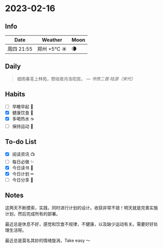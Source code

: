 # 2023-02-16

## Info

| Date           | Weather      | Moon |
| -------------- | ------------ | ---- |
| 周四 21:55 | 郑州 +5°C ☀️   | 🌘 |

## Daily

> 细雨春芜上林苑，颓垣夜月洛阳宫。
> — *书愤二首·陆游（宋代）*


## Habits

- [ ] 早睡早起 🌃
- [x] 健康饮食 🥗
- [x] 多喝热水 ☕️
- [ ] 保持运动 💪

## To-do List

- [x] 阅读资讯 📺
- [ ] 每日必做 ✨
- [x] 今日读书 📖
- [x] 今日计划 ✏
- [ ] 今日分享 📌

## Notes

这两天不断摸索，实践，同时进行计划的设计。收获非常不错！明天就是完善实施计划，然后完成所有的部署。

最近总是休息不好，感觉和饮食不规律，不健康，以及缺少运动有关。需要好好处理生活呀。

最近总是莫名其妙的情绪旋涡，Take easy ～
